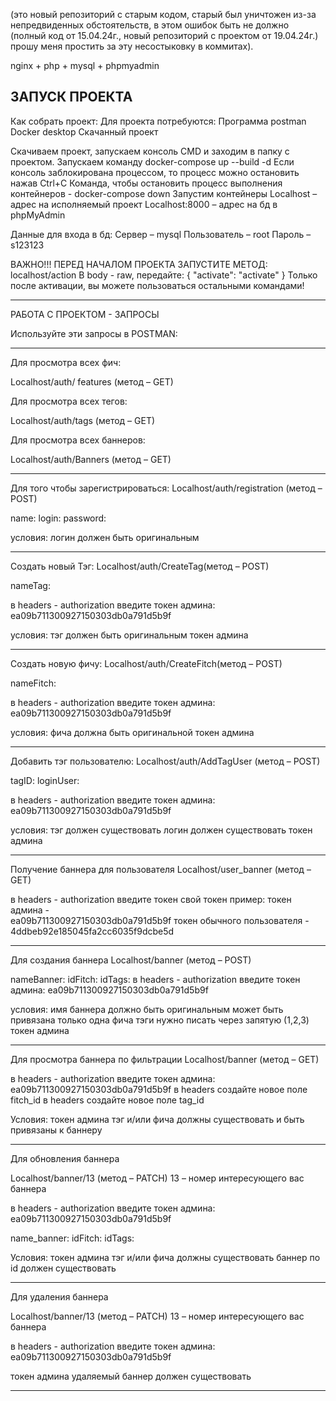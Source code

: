 (это новый репозиторий с старым кодом, старый был уничтожен из-за непредвиденных обстоятельств, в этом ошибок быть не должно (полный код от 15.04.24г., новый репозиторий с проектом от 19.04.24г.) прошу меня простить за эту несостыковку в коммитах).

nginx + php + mysql + phpmyadmin

ЗАПУСК ПРОЕКТА
---------------------------------------------------------------------------------
Как собрать проект:
Для проекта потребуются:
Программа postman
Docker desktop
Скачанный проект

Скачиваем проект, запускаем консоль CMD и заходим в папку с проектом.
Запускаем команду
docker-compose up --build -d
Если консоль заблокирована процессом, то процесс можно остановить нажав Ctrl+C
Команда, чтобы остановить процесс выполнения контейнеров - docker-compose down
Запустим контейнеры
Localhost – адрес на исполняемый проект
Localhost:8000 – адрес на бд в phpMyAdmin

Данные для входа в бд:
Сервер – mysql
Пользователь – root
Пароль – s123123


ВАЖНО!!!
ПЕРЕД НАЧАЛОМ ПРОЕКТА ЗАПУСТИТЕ МЕТОД:
localhost/action
В body - raw, передайте:
{
    "activate": "activate"
}
Только после активации, вы можете пользоваться остальными командами!

-----------------------------------------------------------------------------------

РАБОТА С ПРОЕКТОМ - ЗАПРОСЫ

Используйте эти запросы в POSTMAN:

-----------------------------------------------------------------------------------

Для просмотра всех фич:

Localhost/auth/ features (метод – GET)

Для просмотра всех тегов:

Localhost/auth/tags (метод – GET)

Для просмотра всех баннеров:

Localhost/auth/Banners (метод – GET)

-----------------------------------------------------------------------------------

Для того чтобы зарегистрироваться:
Localhost/auth/registration (метод – POST)

name:
login:
password:

условия:
логин должен быть оригинальным

-----------------------------------------------------------------------------------

Создать новый Тэг:
Localhost/auth/CreateTag(метод – POST)

nameTag:

в headers - authorization введите токен админа: ea09b711300927150303db0a791d5b9f

условия:
тэг должен быть оригинальным
токен админа

-----------------------------------------------------------------------------------

Создать новую фичу:
Localhost/auth/CreateFitch(метод – POST)

nameFitch:

в headers - authorization введите токен админа: ea09b711300927150303db0a791d5b9f

условия:
фича должна быть оригинальной
токен админа

-----------------------------------------------------------------------------------

Добавить тэг пользователю:
Localhost/auth/AddTagUser (метод – POST)

tagID:
loginUser:

в headers - authorization введите токен админа: ea09b711300927150303db0a791d5b9f

условия:
тэг должен существовать
логин должен существовать
токен админа

-----------------------------------------------------------------------------------
Получение баннера для пользователя
Localhost/user_banner (метод – GET)

в headers - authorization введите токен свой токен
пример:
токен админа -  
ea09b711300927150303db0a791d5b9f
токен обычного пользователя -  
4ddbeb92e185045fa2cc6035f9dcbe5d


-----------------------------------------------------------------------------------

Для создания баннера
Localhost/banner (метод – POST)

nameBanner:
idFitch:
idTags:
в headers - authorization введите токен админа: ea09b711300927150303db0a791d5b9f

условия:
имя баннера должно быть оригинальным
может быть привязана только одна фича
тэги нужно писать через запятую (1,2,3)
токен админа

-----------------------------------------------------------------------------------
Для просмотра баннера по фильтрации
Localhost/banner (метод – GET)

в headers - authorization введите токен админа: ea09b711300927150303db0a791d5b9f
в headers создайте новое поле fitch_id
в headers создайте новое поле tag_id

Условия:
токен админа
тэг и/или фича должны существовать и быть привязаны к баннеру

-----------------------------------------------------------------------------------
Для обновления баннера

Localhost/banner/13 (метод – PATCH) 13 – номер интересующего вас баннера

в headers - authorization введите токен админа: ea09b711300927150303db0a791d5b9f


name_banner:
idFitch:
idTags:

Условия:
токен админа
тэг и/или фича должны существовать
баннер по id должен существовать

-----------------------------------------------------------------------------------

Для удаления баннера

Localhost/banner/13 (метод – PATCH) 13 – номер интересующего вас баннера

в headers - authorization введите токен админа: ea09b711300927150303db0a791d5b9f

токен админа
удаляемый баннер должен существовать


-----------------------------------------------------------------------------------
